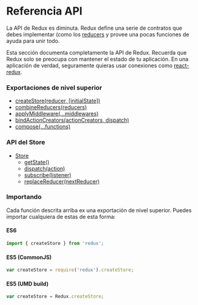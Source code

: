 # Referencia API
La API de Redux es diminuta. Redux define una serie de contratos que debes implementar (como los [reducers](../glosario.md#reducer) y provee una pocas funciones de ayuda para unir todo.

Esta sección documenta completamente la API de Redux. Recuerda que Redux solo se preocupa con mantener el estado de tu aplicación. En una aplicación de verdad, seguramente quieras usar conexiones como [react-redux](https://github.com/gaearon/react-redux).

### Exportaciones de nivel superior
- [createStore(reducer, [initialState])](create-store.md)
- [combineReducers(reducers)](combine-reducers.md)
- [applyMiddleware(...middlewares)](apply-middleware.md)
- [bindActionCreators(actionCreators, dispatch)](bind-action.creators.md)
- [compose(...functions)](compose.md)

### API del Store
- [Store](store.md)
    - [getState()](store.md#getState)
    - [dispatch(action)](store.md#dispatch)
    - [subscribe(listener)](store.md#subscribe)
    - [replaceReducer(nextReducer)](store.md#replaceReducer)

### Importando
Cada función descrita arriba ex una exportación de nivel superior. Puedes importar cualquiera de estas de esta forma:

#### **ES6**
```javascript
import { createStore } from 'redux';
```
#### **ES5 (CommonJS)**
```javascript
var createStore = require('redux').createStore;
```
#### **ES5 (UMD build)**
```javascript
var createStore = Redux.createStore;
```
